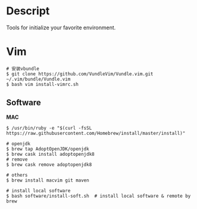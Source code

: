 # Descript
Tools for initialize your favorite environment.

# Vim

```shell
# 安装vbundle
$ git clone https://github.com/VundleVim/Vundle.vim.git ~/.vim/bundle/Vundle.vim
$ bash vim install-vimrc.sh
```

## Software

**MAC**

```shell
$ /usr/bin/ruby -e "$(curl -fsSL https://raw.githubusercontent.com/Homebrew/install/master/install)"

# openjdk
$ brew tap AdoptOpenJDK/openjdk
$ brew cask install adoptopenjdk8
# remove
$ brew cask remove adoptopenjdk8

# others
$ brew install macvim git maven

# install local software
$ bash software/install-soft.sh  # install local software & remote by brew
```


